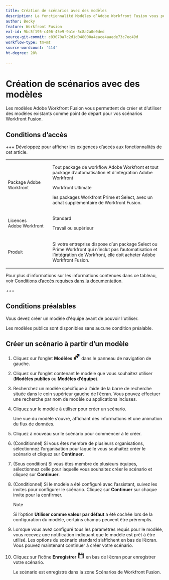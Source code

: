 ```yaml
---
title: Création de scénarios avec des modèles
description: La fonctionnalité Modèles d’Adobe Workfront Fusion vous permet de créer et d’utiliser des modèles existants comme point de départ pour vos scénarios Workfront Fusion.
author: Becky
feature: Workfront Fusion
exl-id: 9bc5f195-c406-45e9-9a1e-5c8a2a0e0ded
source-git-commit: c83070a7c2d1d048000a4eace4aaede73c7ec49d
workflow-type: tm+mt
source-wordcount: '414'
ht-degree: 28%

---
```


# Création de scénarios avec des modèles

Les modèles Adobe Workfront Fusion vous permettent de créer et d’utiliser des modèles existants comme point de départ pour vos scénarios Workfront Fusion.

## Conditions d’accès

+++ Développez pour afficher les exigences d’accès aux fonctionnalités de cet article.

<table style="table-layout:auto">
 <col> 
 <col> 
 <tbody> 
  <tr> 
   <td role="rowheader">Package Adobe Workfront</td> 
   <td> <p>Tout package de workflow Adobe Workfront et tout package d’automatisation et d’intégration Adobe Workfront</p><p>Workfront Ultimate</p><p>les packages Workfront Prime et Select, avec un achat supplémentaire de Workfront Fusion.</p> </td> 
  </tr> 
  <tr data-mc-conditions=""> 
   <td role="rowheader">Licences Adobe Workfront</td> 
   <td> <p>Standard</p><p>Travail ou supérieur</p> </td> 
  </tr> 
  <tr> 
   <td role="rowheader">Produit</td> 
   <td>
   <p>Si votre entreprise dispose d’un package Select ou Prime Workfront qui n’inclut pas l’automatisation et l’intégration de Workfront, elle doit acheter Adobe Workfront Fusion.</li></ul>
   </td> 
  </tr>
 </tbody> 
</table>

Pour plus d’informations sur les informations contenues dans ce tableau, voir [Conditions d’accès requises dans la documentation](/help/workfront-fusion/references/licenses-and-roles/access-level-requirements-in-documentation.md).

+++

## Conditions préalables

Vous devez créer un modèle d&#39;équipe avant de pouvoir l&#39;utiliser.

Les modèles publics sont disponibles sans aucune condition préalable.

## Créer un scénario à partir d’un modèle

1. Cliquez sur l’onglet **Modèles** ![icône Modèles](assets/templates-icon.png) dans le panneau de navigation de gauche.
1. Cliquez sur l’onglet contenant le modèle que vous souhaitez utiliser (**Modèles publics** ou **Modèles d’équipe**).
1. Recherchez un modèle spécifique à l’aide de la barre de recherche située dans le coin supérieur gauche de l’écran. Vous pouvez effectuer une recherche par nom de modèle ou applications incluses.
1. Cliquez sur le modèle à utiliser pour créer un scénario.

   Une vue du modèle s’ouvre, affichant des informations et une animation du flux de données.

1. Cliquez à nouveau sur le scénario pour commencer à le créer.
1. (Conditionnel) Si vous êtes membre de plusieurs organisations, sélectionnez l’organisation pour laquelle vous souhaitez créer le scénario et cliquez sur **Continuer**.
1. (Sous condition) Si vous êtes membre de plusieurs équipes, sélectionnez celle pour laquelle vous souhaitez créer le scénario et cliquez sur **Continuer**.
1. (Conditionnel) Si le modèle a été configuré avec l’assistant, suivez les invites pour configurer le scénario. Cliquez sur **Continuer** sur chaque invite pour la confirmer.

   >[!NOTE]
   >
   >Si l’option **Utiliser comme valeur par défaut** a été cochée lors de la configuration du modèle, certains champs peuvent être préremplis.

1. Lorsque vous avez configuré tous les paramètres requis pour le modèle, vous recevez une notification indiquant que le modèle est prêt à être utilisé. Les options du scénario standard s’affichent en bas de l’écran. Vous pouvez maintenant continuer à créer votre scénario.

1. Cliquez sur l’icône **Enregistrer** ![Icône Enregistrer](assets/save-icon.png) en bas de l’écran pour enregistrer votre scénario.

   Le scénario est enregistré dans la zone Scénarios de Workfront Fusion.
